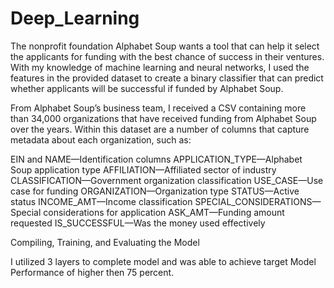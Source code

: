 # Deep_Learning
The nonprofit foundation Alphabet Soup wants a tool that can help it select the applicants for funding with the best chance of success in their ventures. With my knowledge of machine learning and neural networks, I used the features in the provided dataset to create a binary classifier that can predict whether applicants will be successful if funded by Alphabet Soup.

From Alphabet Soup’s business team, I received a CSV containing more than 34,000 organizations that have received funding from Alphabet Soup over the years. Within this dataset are a number of columns that capture metadata about each organization, such as:

EIN and NAME—Identification columns
APPLICATION_TYPE—Alphabet Soup application type
AFFILIATION—Affiliated sector of industry
CLASSIFICATION—Government organization classification
USE_CASE—Use case for funding
ORGANIZATION—Organization type
STATUS—Active status
INCOME_AMT—Income classification
SPECIAL_CONSIDERATIONS—Special considerations for application
ASK_AMT—Funding amount requested
IS_SUCCESSFUL—Was the money used effectively

Compiling, Training, and Evaluating the Model

I utilized 3 layers to complete model and was able to achieve target Model Performance of higher then 75 percent.